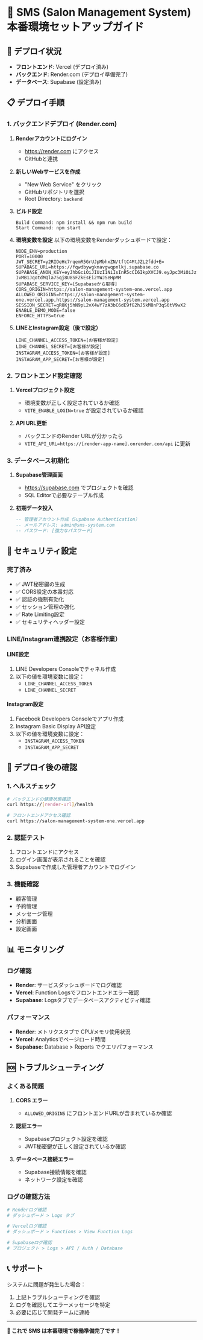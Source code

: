 # 🚀 SMS (Salon Management System) 本番環境セットアップガイド

## 🎯 デプロイ状況
- **フロントエンド**: Vercel (デプロイ済み)
- **バックエンド**: Render.com (デプロイ準備完了)
- **データベース**: Supabase (設定済み)

## 📋 デプロイ手順

### 1. バックエンドデプロイ (Render.com)

1. **Renderアカウントにログイン**
   - https://render.com にアクセス
   - GitHubと連携

2. **新しいWebサービスを作成**
   - "New Web Service" をクリック
   - GitHubリポジトリを選択
   - Root Directory: `backend`

3. **ビルド設定**
   ```
   Build Command: npm install && npm run build
   Start Command: npm start
   ```

4. **環境変数を設定**
   以下の環境変数をRenderダッシュボードで設定：
   ```
   NODE_ENV=production
   PORT=10000
   JWT_SECRET=y2RIDeHc7rqemR5GrUJpMbhxZN/tftC4MtJZL2fdd+E=
   SUPABASE_URL=https://fqwdbywgknavgwqpnlkj.supabase.co
   SUPABASE_ANON_KEY=eyJhbGciOiJIUzI1NiIsInR5cCI6IkpXVCJ9.eyJpc3MiOiJzdXBhYmFzZSIsInJlZiI6ImZxd2RieXdna25hdmd3cXBubGtqIiwicm9sZSI6ImFub24iLCJpYXQiOjE3NTExNzc2MDQsImV4cCI6MjA2Njc1MzYwNH0._CJ-IvMB1JqotdMQla75qj8U8SFZkEsEi2YWJSeHpMM
   SUPABASE_SERVICE_KEY=[Supabaseから取得]
   CORS_ORIGIN=https://salon-management-system-one.vercel.app
   ALLOWED_ORIGINS=https://salon-management-system-one.vercel.app,https://salon-management-system.vercel.app
   SESSION_SECRET=qR8Kj5hN9pL2vX4wY7zA3bC6dE9fG2hJ5kM8nP3qS6tV9wX2
   ENABLE_DEMO_MODE=false
   ENFORCE_HTTPS=true
   ```

5. **LINEとInstagram設定（後で設定）**
   ```
   LINE_CHANNEL_ACCESS_TOKEN=[お客様が設定]
   LINE_CHANNEL_SECRET=[お客様が設定]
   INSTAGRAM_ACCESS_TOKEN=[お客様が設定]
   INSTAGRAM_APP_SECRET=[お客様が設定]
   ```

### 2. フロントエンド設定確認

1. **Vercelプロジェクト設定**
   - 環境変数が正しく設定されているか確認
   - `VITE_ENABLE_LOGIN=true` が設定されているか確認

2. **API URL更新**
   - バックエンドのRender URLが分かったら
   - `VITE_API_URL=https://[render-app-name].onrender.com/api` に更新

### 3. データベース初期化

1. **Supabase管理画面**
   - https://supabase.com でプロジェクトを確認
   - SQL Editorで必要なテーブル作成

2. **初期データ投入**
   ```sql
   -- 管理者アカウント作成（Supabase Authentication）
   -- メールアドレス: admin@sms-system.com
   -- パスワード: [強力なパスワード]
   ```

## 🔐 セキュリティ設定

### 完了済み
- ✅ JWT秘密鍵の生成
- ✅ CORS設定の本番対応
- ✅ 認証の強制有効化
- ✅ セッション管理の強化
- ✅ Rate Limiting設定
- ✅ セキュリティヘッダー設定

### LINE/Instagram連携設定（お客様作業）

#### LINE設定
1. LINE Developers Consoleでチャネル作成
2. 以下の値を環境変数に設定：
   - `LINE_CHANNEL_ACCESS_TOKEN`
   - `LINE_CHANNEL_SECRET`

#### Instagram設定
1. Facebook Developers Consoleでアプリ作成
2. Instagram Basic Display API設定
3. 以下の値を環境変数に設定：
   - `INSTAGRAM_ACCESS_TOKEN`
   - `INSTAGRAM_APP_SECRET`

## 🚀 デプロイ後の確認

### 1. ヘルスチェック
```bash
# バックエンドの健康状態確認
curl https://[render-url]/health

# フロントエンドアクセス確認
curl https://salon-management-system-one.vercel.app
```

### 2. 認証テスト
1. フロントエンドにアクセス
2. ログイン画面が表示されることを確認
3. Supabaseで作成した管理者アカウントでログイン

### 3. 機能確認
- 顧客管理
- 予約管理
- メッセージ管理
- 分析画面
- 設定画面

## 📊 モニタリング

### ログ確認
- **Render**: サービスダッシュボードでログ確認
- **Vercel**: Function Logsでフロントエンドエラー確認
- **Supabase**: Logsタブでデータベースアクティビティ確認

### パフォーマンス
- **Render**: メトリクスタブで CPU/メモリ使用状況
- **Vercel**: Analyticsでページロード時間
- **Supabase**: Database > Reports でクエリパフォーマンス

## 🆘 トラブルシューティング

### よくある問題

1. **CORS エラー**
   - `ALLOWED_ORIGINS` にフロントエンドURLが含まれているか確認

2. **認証エラー**
   - Supabaseプロジェクト設定を確認
   - JWT秘密鍵が正しく設定されているか確認

3. **データベース接続エラー**
   - Supabase接続情報を確認
   - ネットワーク設定を確認

### ログの確認方法

```bash
# Renderログ確認
# ダッシュボード > Logs タブ

# Vercelログ確認  
# ダッシュボード > Functions > View Function Logs

# Supabaseログ確認
# プロジェクト > Logs > API / Auth / Database
```

## 📞 サポート

システムに問題が発生した場合：
1. 上記トラブルシューティングを確認
2. ログを確認してエラーメッセージを特定
3. 必要に応じて開発チームに連絡

---

**🎉 これで SMS は本番環境で稼働準備完了です！**